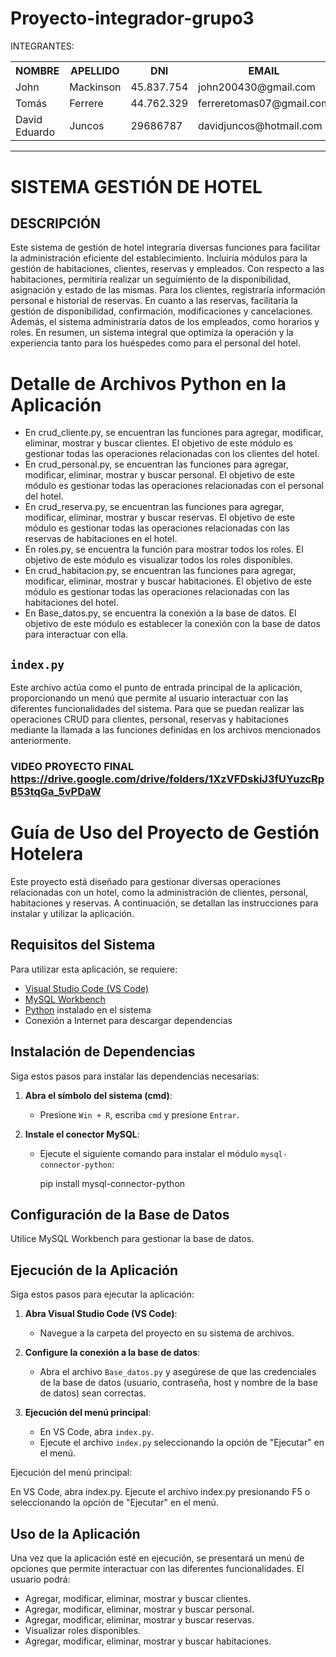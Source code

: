 # Proyecto-integrador-grupo3
 INTEGRANTES:
 <table style="width: 100%;">
  <tr>
   <th>
    NOMBRE
   </th>
   <th>
    APELLIDO
   </th>
   <th>
    DNI
   </th>
   <th>
    EMAIL
   </th>
   <th>
    REPOSITORIO GIT
   </th>
   <th>
    REPOSITORIO PERSONAL
   </th>
   <tr>
    <td>
     John
    </td>
    <td>
     Mackinson
    </td>
    <td>
     45.837.754
    </td>
    <td>
     john200430@gmail.com
    </td>
    <td>
      https://github.com/johnmack10
    </td>
    <td>
      https://github.com/johnmack10/repo_personal
    </td>
   </tr>
  <tr>
    <td>
     Tomás
    </td>
    <td>
     Ferrere
    </td>
    <td>
     44.762.329
    </td>
    <td>
     ferreretomas07@gmail.com
    </td>
    <td>
      https://github.com/ttomy14
    </td>
    <td>
      https://github.com/ttomy14/Repositorio_Personal
    </td>
   </tr>
  <tr>
    <td>
     David Eduardo
    </td>
   <td>
     Juncos
    </td>
    <td>
     29686787
    </td>
    <td>
     davidjuncos@hotmail.com
    </td>
    <td>
      https://github.com/davidJuncos
    </td>
    <td>
      https://github.com/davidJuncos/Personal-ISPC-Evidencia2
    </td>
   </tr>
  <tr>
  
   </tr>
  </tr>
 </table>
 

---

# SISTEMA GESTIÓN DE HOTEL
## DESCRIPCIÓN 

Este sistema de gestión de hotel integraría diversas funciones para facilitar la administración eficiente del establecimiento. Incluiría módulos para la gestión de habitaciones, clientes, reservas y empleados. Con respecto a las habitaciones, permitiría realizar un seguimiento de la disponibilidad, asignación y estado de las mismas. Para los clientes, registraría información personal e historial de reservas. En cuanto a las reservas, facilitaría la gestión de disponibilidad, confirmación, modificaciones y cancelaciones. Además, el sistema administraría datos de los empleados, como horarios y roles. En resumen, un sistema integral que optimiza la operación y la experiencia tanto para los huéspedes como para el personal del hotel.



# Detalle de Archivos Python en la Aplicación

* En crud_cliente.py, se encuentran las funciones para agregar, modificar, eliminar, mostrar y buscar clientes. El objetivo de este módulo es gestionar todas las operaciones relacionadas con los clientes del hotel.
* En crud_personal.py, se encuentran las funciones para agregar, modificar, eliminar, mostrar y buscar personal. El objetivo de este módulo es gestionar todas las operaciones relacionadas con el personal del hotel.
* En crud_reserva.py, se encuentran las funciones para agregar, modificar, eliminar, mostrar y buscar reservas. El objetivo de este módulo es gestionar todas las operaciones relacionadas con las reservas de habitaciones en el hotel.
* En roles.py, se encuentra la función para mostrar todos los roles. El objetivo de este módulo es visualizar todos los roles disponibles.
* En crud_habitacion.py, se encuentran las funciones para agregar, modificar, eliminar, mostrar y buscar habitaciones. El objetivo de este módulo es gestionar todas las operaciones relacionadas con las habitaciones del hotel.
* En Base_datos.py, se encuentra la conexión a la base de datos. El objetivo de este módulo es establecer la conexión con la base de datos para interactuar con ella.

## `index.py`
Este archivo actúa como el punto de entrada principal de la aplicación, proporcionando un menú que permite al usuario interactuar con las diferentes funcionalidades del sistema. Para que se puedan realizar las operaciones CRUD para clientes, personal, reservas y habitaciones mediante la llamada a las funciones definidas en los archivos mencionados anteriormente.


### VIDEO PROYECTO FINAL https://drive.google.com/drive/folders/1XzVFDskiJ3fUYuzcRpB53tqGa_5vPDaW


# Guía de Uso del Proyecto de Gestión Hotelera
Este proyecto está diseñado para gestionar diversas operaciones relacionadas con un hotel, como la administración de clientes, personal, habitaciones y reservas. A continuación, se detallan las instrucciones para instalar y utilizar la aplicación.

## Requisitos del Sistema
Para utilizar esta aplicación, se requiere:
- [Visual Studio Code (VS Code)](https://code.visualstudio.com/)
- [MySQL Workbench](https://www.mysql.com/products/workbench/)
- [Python](https://www.python.org/) instalado en el sistema
- Conexión a Internet para descargar dependencias

## Instalación de Dependencias
Siga estos pasos para instalar las dependencias necesarias:

1. **Abra el símbolo del sistema (cmd)**:
   - Presione `Win + R`, escriba `cmd` y presione `Entrar`.

2. **Instale el conector MySQL**:
   - Ejecute el siguiente comando para instalar el módulo `mysql-connector-python`:
   
     pip install mysql-connector-python
     

## Configuración de la Base de Datos
Utilice MySQL Workbench para gestionar la base de datos.

## Ejecución de la Aplicación
Siga estos pasos para ejecutar la aplicación:

1. **Abra Visual Studio Code (VS Code)**:
   - Navegue a la carpeta del proyecto en su sistema de archivos.

2. **Configure la conexión a la base de datos**:
   - Abra el archivo `Base_datos.py` y asegúrese de que las credenciales de la base de datos (usuario, contraseña, host y nombre de la base de datos) sean correctas.

3. **Ejecución del menú principal**:
   - En VS Code, abra `index.py`.
   - Ejecute el archivo `index.py` seleccionando la opción de "Ejecutar" en el menú.
     
Ejecución del menú principal:

En VS Code, abra index.py.
Ejecute el archivo index.py presionando F5 o seleccionando la opción de "Ejecutar" en el menú.

## Uso de la Aplicación
Una vez que la aplicación esté en ejecución, se presentará un menú de opciones que permite interactuar con las diferentes funcionalidades. El usuario podrá:

- Agregar, modificar, eliminar, mostrar y buscar clientes.
- Agregar, modificar, eliminar, mostrar y buscar personal.
- Agregar, modificar, eliminar, mostrar y buscar reservas.
- Visualizar roles disponibles.
- Agregar, modificar, eliminar, mostrar y buscar habitaciones.

